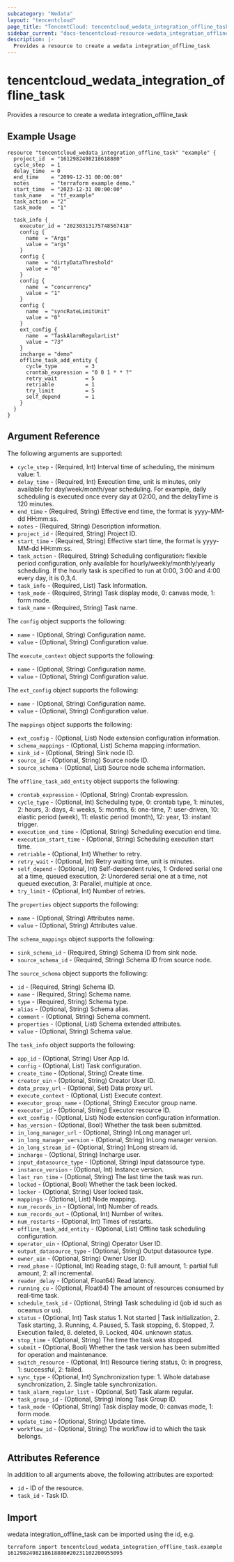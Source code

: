 ```yaml
---
subcategory: "Wedata"
layout: "tencentcloud"
page_title: "TencentCloud: tencentcloud_wedata_integration_offline_task"
sidebar_current: "docs-tencentcloud-resource-wedata_integration_offline_task"
description: |-
  Provides a resource to create a wedata integration_offline_task
---
```


# tencentcloud_wedata_integration_offline_task

Provides a resource to create a wedata integration_offline_task

## Example Usage

```hcl
resource "tencentcloud_wedata_integration_offline_task" "example" {
  project_id  = "1612982498218618880"
  cycle_step  = 1
  delay_time  = 0
  end_time    = "2099-12-31 00:00:00"
  notes       = "terraform example demo."
  start_time  = "2023-12-31 00:00:00"
  task_name   = "tf_example"
  task_action = "2"
  task_mode   = "1"

  task_info {
    executor_id = "20230313175748567418"
    config {
      name  = "Args"
      value = "args"
    }
    config {
      name  = "dirtyDataThreshold"
      value = "0"
    }
    config {
      name  = "concurrency"
      value = "1"
    }
    config {
      name  = "syncRateLimitUnit"
      value = "0"
    }
    ext_config {
      name  = "TaskAlarmRegularList"
      value = "73"
    }
    incharge = "demo"
    offline_task_add_entity {
      cycle_type         = 3
      crontab_expression = "0 0 1 * * ?"
      retry_wait         = 5
      retriable          = 1
      try_limit          = 5
      self_depend        = 1
    }
  }
}
```

## Argument Reference

The following arguments are supported:

* `cycle_step` - (Required, Int) Interval time of scheduling, the minimum value: 1.
* `delay_time` - (Required, Int) Execution time, unit is minutes, only available for day/week/month/year scheduling. For example, daily scheduling is executed once every day at 02:00, and the delayTime is 120 minutes.
* `end_time` - (Required, String) Effective end time, the format is yyyy-MM-dd HH:mm:ss.
* `notes` - (Required, String) Description information.
* `project_id` - (Required, String) Project ID.
* `start_time` - (Required, String) Effective start time, the format is yyyy-MM-dd HH:mm:ss.
* `task_action` - (Required, String) Scheduling configuration: flexible period configuration, only available for hourly/weekly/monthly/yearly scheduling. If the hourly task is specified to run at 0:00, 3:00 and 4:00 every day, it is 0,3,4.
* `task_info` - (Required, List) Task Information.
* `task_mode` - (Required, String) Task display mode, 0: canvas mode, 1: form mode.
* `task_name` - (Required, String) Task name.

The `config` object supports the following:

* `name` - (Optional, String) Configuration name.
* `value` - (Optional, String) Configuration value.

The `execute_context` object supports the following:

* `name` - (Optional, String) Configuration name.
* `value` - (Optional, String) Configuration value.

The `ext_config` object supports the following:

* `name` - (Optional, String) Configuration name.
* `value` - (Optional, String) Configuration value.

The `mappings` object supports the following:

* `ext_config` - (Optional, List) Node extension configuration information.
* `schema_mappings` - (Optional, List) Schema mapping information.
* `sink_id` - (Optional, String) Sink node ID.
* `source_id` - (Optional, String) Source node ID.
* `source_schema` - (Optional, List) Source node schema information.

The `offline_task_add_entity` object supports the following:

* `crontab_expression` - (Optional, String) Crontab expression.
* `cycle_type` - (Optional, Int) Scheduling type, 0: crontab type, 1: minutes, 2: hours, 3: days, 4: weeks, 5: months, 6: one-time, 7: user-driven, 10: elastic period (week), 11: elastic period (month), 12: year, 13: instant trigger.
* `execution_end_time` - (Optional, String) Scheduling execution end time.
* `execution_start_time` - (Optional, String) Scheduling execution start time.
* `retriable` - (Optional, Int) Whether to retry.
* `retry_wait` - (Optional, Int) Retry waiting time, unit is minutes.
* `self_depend` - (Optional, Int) Self-dependent rules, 1: Ordered serial one at a time, queued execution, 2: Unordered serial one at a time, not queued execution, 3: Parallel, multiple at once.
* `try_limit` - (Optional, Int) Number of retries.

The `properties` object supports the following:

* `name` - (Optional, String) Attributes name.
* `value` - (Optional, String) Attributes value.

The `schema_mappings` object supports the following:

* `sink_schema_id` - (Required, String) Schema ID from sink node.
* `source_schema_id` - (Required, String) Schema ID from source node.

The `source_schema` object supports the following:

* `id` - (Required, String) Schema ID.
* `name` - (Required, String) Schema name.
* `type` - (Required, String) Schema type.
* `alias` - (Optional, String) Schema alias.
* `comment` - (Optional, String) Schema comment.
* `properties` - (Optional, List) Schema extended attributes.
* `value` - (Optional, String) Schema value.

The `task_info` object supports the following:

* `app_id` - (Optional, String) User App Id.
* `config` - (Optional, List) Task configuration.
* `create_time` - (Optional, String) Create time.
* `creator_uin` - (Optional, String) Creator User ID.
* `data_proxy_url` - (Optional, Set) Data proxy url.
* `execute_context` - (Optional, List) Execute context.
* `executor_group_name` - (Optional, String) Executor group name.
* `executor_id` - (Optional, String) Executor resource ID.
* `ext_config` - (Optional, List) Node extension configuration information.
* `has_version` - (Optional, Bool) Whether the task been submitted.
* `in_long_manager_url` - (Optional, String) InLong manager url.
* `in_long_manager_version` - (Optional, String) InLong manager version.
* `in_long_stream_id` - (Optional, String) InLong stream id.
* `incharge` - (Optional, String) Incharge user.
* `input_datasource_type` - (Optional, String) Input datasource type.
* `instance_version` - (Optional, Int) Instance version.
* `last_run_time` - (Optional, String) The last time the task was run.
* `locked` - (Optional, Bool) Whether the task been locked.
* `locker` - (Optional, String) User locked task.
* `mappings` - (Optional, List) Node mapping.
* `num_records_in` - (Optional, Int) Number of reads.
* `num_records_out` - (Optional, Int) Number of writes.
* `num_restarts` - (Optional, Int) Times of restarts.
* `offline_task_add_entity` - (Optional, List) Offline task scheduling configuration.
* `operator_uin` - (Optional, String) Operator User ID.
* `output_datasource_type` - (Optional, String) Output datasource type.
* `owner_uin` - (Optional, String) Owner User ID.
* `read_phase` - (Optional, Int) Reading stage, 0: full amount, 1: partial full amount, 2: all incremental.
* `reader_delay` - (Optional, Float64) Read latency.
* `running_cu` - (Optional, Float64) The amount of resources consumed by real-time task.
* `schedule_task_id` - (Optional, String) Task scheduling id (job id such as oceanus or us).
* `status` - (Optional, Int) Task status 1. Not started | Task initialization, 2. Task starting, 3. Running, 4. Paused, 5. Task stopping, 6. Stopped, 7. Execution failed, 8. deleted, 9. Locked, 404. unknown status.
* `stop_time` - (Optional, String) The time the task was stopped.
* `submit` - (Optional, Bool) Whether the task version has been submitted for operation and maintenance.
* `switch_resource` - (Optional, Int) Resource tiering status, 0: in progress, 1: successful, 2: failed.
* `sync_type` - (Optional, Int) Synchronization type: 1. Whole database synchronization, 2. Single table synchronization.
* `task_alarm_regular_list` - (Optional, Set) Task alarm regular.
* `task_group_id` - (Optional, String) Inlong Task Group ID.
* `task_mode` - (Optional, String) Task display mode, 0: canvas mode, 1: form mode.
* `update_time` - (Optional, String) Update time.
* `workflow_id` - (Optional, String) The workflow id to which the task belongs.

## Attributes Reference

In addition to all arguments above, the following attributes are exported:

* `id` - ID of the resource.
* `task_id` - Task ID.


## Import

wedata integration_offline_task can be imported using the id, e.g.

```
terraform import tencentcloud_wedata_integration_offline_task.example 1612982498218618880#20231102200955095
```

